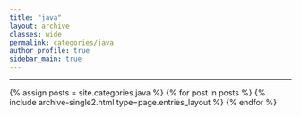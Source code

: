 ```yaml
---
title: "java"
layout: archive
classes: wide
permalink: categories/java
author_profile: true
sidebar_main: true
---
```



***

{% assign posts = site.categories.java %}
{% for post in posts %} {% include archive-single2.html type=page.entries_layout %} {% endfor %}
 